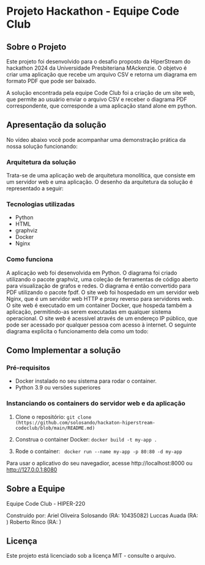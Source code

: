# Projeto Hackathon - Equipe Code Club

## Sobre o Projeto

Este projeto foi desenvolvido para o desafio proposto da HiperStream do hackathon 2024 da Universidade Presbiteriana MAckenzie. O objetvo é criar uma aplicação que recebe um arquivo CSV e retorna um diagrama em formato PDF que pode ser baixado. 

A solução encontrada pela equipe Code Club foi a criação de um site web, que permite ao usuário enviar o arquivo CSV e receber o diagrama PDF correspondente, que corresponde a uma aplicação stand alone em python.

## Apresentação da solução
No vídeo abaixo você pode acompanhar uma demonstração prática da nossa solução funcionando:
### Arquitetura da solução
Trata-se de uma aplicação web de arquitetura monolítica, que consiste em um servidor web e uma aplicação. O desenho da arquitetura da solução é representado a seguir:

### Tecnologias utilizadas
- Python
- HTML 
- graphviz
- Docker
- Nginx

### Como funciona
A aplicação web foi desenvolvida em Python. O diagrama foi criado utilizando o pacote graphviz, uma coleção de ferramentas de código aberto para visualização de grafos e redes. O diagrama é então convertido para PDF utilizando o pacote fpdf. O site web foi hospedado em um servidor web Nginx, que é um servidor web HTTP e proxy reverso para servidores web. O site web é executado em um container Docker, que hospeda também a aplicação, permitindo-as serem executadas em qualquer sistema operacional. O site web é acessível através de um endereço IP público, que pode ser acessado por qualquer pessoa com acesso à internet. O seguinte diagrama explicita o funcionamento dela como um todo:

## Como Implementar a solução
### Pré-requisitos

- Docker instalado no seu sistema para rodar o container.
- Python 3.9 ou versöes superiores

### Instanciando os containers do servidor web e da aplicação

1. Clone o repositório:
` git clone (https://github.com/solosando/hackaton-hiperstream-codeclub/blob/main/README.md) `

2. Construa o container Docker:
`docker build -t my-app .`

3. Rode o container:
`  docker run --name my-app -p 80:80 -d my-app `

Para usar o aplicativo do seu navegadior, acesse http://localhost:8000 ou http://127.0.0.1:8080

## Sobre a Equipe
Equipe Code Club - HIPER-220 

Construído por:
Ariel  Oliveira Solosando (RA: 10435082)
Luccas Auada (RA: )
Roberto Rinco (RA: )

## Licença
Este projeto está licenciado sob a licença MIT - consulte o arquivo.